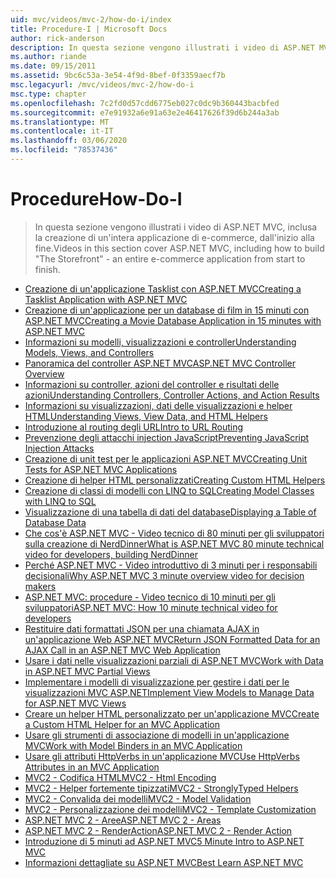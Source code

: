 ```yaml
---
uid: mvc/videos/mvc-2/how-do-i/index
title: Procedure-I | Microsoft Docs
author: rick-anderson
description: In questa sezione vengono illustrati i video di ASP.NET MVC, inclusa la creazione di un'applicazione di e-commerce completa, dall'inizio alla fine.
ms.author: riande
ms.date: 09/15/2011
ms.assetid: 9bc6c53a-3e54-4f9d-8bef-0f3359aecf7b
msc.legacyurl: /mvc/videos/mvc-2/how-do-i
msc.type: chapter
ms.openlocfilehash: 7c2fd0d57cdd6775eb027c0dc9b360443bacbfed
ms.sourcegitcommit: e7e91932a6e91a63e2e46417626f39d6b244a3ab
ms.translationtype: MT
ms.contentlocale: it-IT
ms.lasthandoff: 03/06/2020
ms.locfileid: "78537436"
---
```

# <a name="how-do-i"></a><span data-ttu-id="de034-103">Procedure</span><span class="sxs-lookup"><span data-stu-id="de034-103">How-Do-I</span></span>

> <span data-ttu-id="de034-104">In questa sezione vengono illustrati i video di ASP.NET MVC, inclusa la creazione di un'intera applicazione di e-commerce, dall'inizio alla fine.</span><span class="sxs-lookup"><span data-stu-id="de034-104">Videos in this section cover ASP.NET MVC, including how to build "The Storefront" - an entire e-commerce application from start to finish.</span></span>

- [<span data-ttu-id="de034-105">Creazione di un'applicazione Tasklist con ASP.NET MVC</span><span class="sxs-lookup"><span data-stu-id="de034-105">Creating a Tasklist Application with ASP.NET MVC</span></span>](creating-a-tasklist-application-with-aspnet-mvc.md)
- [<span data-ttu-id="de034-106">Creazione di un'applicazione per un database di film in 15 minuti con ASP.NET MVC</span><span class="sxs-lookup"><span data-stu-id="de034-106">Creating a Movie Database Application in 15 minutes with ASP.NET MVC</span></span>](creating-a-movie-database-application-in-15-minutes-with-aspnet-mvc.md)
- [<span data-ttu-id="de034-107">Informazioni su modelli, visualizzazioni e controller</span><span class="sxs-lookup"><span data-stu-id="de034-107">Understanding Models, Views, and Controllers</span></span>](understanding-models-views-and-controllers.md)
- [<span data-ttu-id="de034-108">Panoramica del controller ASP.NET MVC</span><span class="sxs-lookup"><span data-stu-id="de034-108">ASP.NET MVC Controller Overview</span></span>](aspnet-mvc-controller-overview.md)
- [<span data-ttu-id="de034-109">Informazioni su controller, azioni del controller e risultati delle azioni</span><span class="sxs-lookup"><span data-stu-id="de034-109">Understanding Controllers, Controller Actions, and Action Results</span></span>](understanding-controllers-controller-actions-and-action-results.md)
- [<span data-ttu-id="de034-110">Informazioni su visualizzazioni, dati delle visualizzazioni e helper HTML</span><span class="sxs-lookup"><span data-stu-id="de034-110">Understanding Views, View Data, and HTML Helpers</span></span>](understanding-views-view-data-and-html-helpers.md)
- [<span data-ttu-id="de034-111">Introduzione al routing degli URL</span><span class="sxs-lookup"><span data-stu-id="de034-111">Intro to URL Routing</span></span>](an-introduction-to-url-routing.md)
- [<span data-ttu-id="de034-112">Prevenzione degli attacchi injection JavaScript</span><span class="sxs-lookup"><span data-stu-id="de034-112">Preventing JavaScript Injection Attacks</span></span>](preventing-javascript-injection-attacks.md)
- [<span data-ttu-id="de034-113">Creazione di unit test per le applicazioni ASP.NET MVC</span><span class="sxs-lookup"><span data-stu-id="de034-113">Creating Unit Tests for ASP.NET MVC Applications</span></span>](creating-unit-tests-for-aspnet-mvc-applications.md)
- [<span data-ttu-id="de034-114">Creazione di helper HTML personalizzati</span><span class="sxs-lookup"><span data-stu-id="de034-114">Creating Custom HTML Helpers</span></span>](creating-custom-html-helpers.md)
- [<span data-ttu-id="de034-115">Creazione di classi di modelli con LINQ to SQL</span><span class="sxs-lookup"><span data-stu-id="de034-115">Creating Model Classes with LINQ to SQL</span></span>](creating-model-classes-with-linq-to-sql.md)
- [<span data-ttu-id="de034-116">Visualizzazione di una tabella di dati del database</span><span class="sxs-lookup"><span data-stu-id="de034-116">Displaying a Table of Database Data</span></span>](displaying-a-table-of-database-data.md)
- [<span data-ttu-id="de034-117">Che cos'è ASP.NET MVC - Video tecnico di 80 minuti per gli sviluppatori sulla creazione di NerdDinner</span><span class="sxs-lookup"><span data-stu-id="de034-117">What is ASP.NET MVC 80 minute technical video for developers, building NerdDinner</span></span>](what-is-aspnet-mvc-80-minute-technical-video-for-developers-building-nerddinner.md)
- [<span data-ttu-id="de034-118">Perché ASP.NET MVC - Video introduttivo di 3 minuti per i responsabili decisionali</span><span class="sxs-lookup"><span data-stu-id="de034-118">Why ASP.NET MVC 3 minute overview video for decision makers</span></span>](why-aspnet-mvc-3-minute-overview-video-for-decision-makers.md)
- [<span data-ttu-id="de034-119">ASP.NET MVC: procedure - Video tecnico di 10 minuti per gli sviluppatori</span><span class="sxs-lookup"><span data-stu-id="de034-119">ASP.NET MVC: How 10 minute technical video for developers</span></span>](aspnet-mvc-how-10-minute-technical-video-for-developers.md)
- [<span data-ttu-id="de034-120">Restituire dati formattati JSON per una chiamata AJAX in un'applicazione Web ASP.NET MVC</span><span class="sxs-lookup"><span data-stu-id="de034-120">Return JSON Formatted Data for an AJAX Call in an ASP.NET MVC Web Application</span></span>](how-do-i-return-json-formatted-data-for-an-ajax-call-in-an-aspnet-mvc-web-application.md)
- [<span data-ttu-id="de034-121">Usare i dati nelle visualizzazioni parziali di ASP.NET MVC</span><span class="sxs-lookup"><span data-stu-id="de034-121">Work with Data in ASP.NET MVC Partial Views</span></span>](how-do-i-work-with-data-in-aspnet-mvc-partial-views.md)
- [<span data-ttu-id="de034-122">Implementare i modelli di visualizzazione per gestire i dati per le visualizzazioni MVC ASP.NET</span><span class="sxs-lookup"><span data-stu-id="de034-122">Implement View Models to Manage Data for ASP.NET MVC Views</span></span>](how-do-i-implement-view-models-to-manage-data-for-aspnet-mvc-views.md)
- [<span data-ttu-id="de034-123">Creare un helper HTML personalizzato per un'applicazione MVC</span><span class="sxs-lookup"><span data-stu-id="de034-123">Create a Custom HTML Helper for an MVC Application</span></span>](how-do-i-create-a-custom-html-helper-for-an-mvc-application.md)
- [<span data-ttu-id="de034-124">Usare gli strumenti di associazione di modelli in un'applicazione MVC</span><span class="sxs-lookup"><span data-stu-id="de034-124">Work with Model Binders in an MVC Application</span></span>](how-do-i-work-with-model-binders-in-an-mvc-application.md)
- [<span data-ttu-id="de034-125">Usare gli attributi HttpVerbs in un'applicazione MVC</span><span class="sxs-lookup"><span data-stu-id="de034-125">Use HttpVerbs Attributes in an MVC Application</span></span>](how-do-i-use-httpverbs-attributes-in-an-mvc-application.md)
- [<span data-ttu-id="de034-126">MVC2 - Codifica HTML</span><span class="sxs-lookup"><span data-stu-id="de034-126">MVC2 - Html Encoding</span></span>](mvc2-html-encoding.md)
- [<span data-ttu-id="de034-127">MVC2 - Helper fortemente tipizzati</span><span class="sxs-lookup"><span data-stu-id="de034-127">MVC2 - StronglyTyped Helpers</span></span>](mvc2-stronglytyped-helpers.md)
- [<span data-ttu-id="de034-128">MVC2 - Convalida dei modelli</span><span class="sxs-lookup"><span data-stu-id="de034-128">MVC2 - Model Validation</span></span>](mvc2-model-validation.md)
- [<span data-ttu-id="de034-129">MVC2 - Personalizzazione dei modelli</span><span class="sxs-lookup"><span data-stu-id="de034-129">MVC2 - Template Customization</span></span>](mvc2-template-customization.md)
- [<span data-ttu-id="de034-130">ASP.NET MVC 2 - Aree</span><span class="sxs-lookup"><span data-stu-id="de034-130">ASP.NET MVC 2 - Areas</span></span>](aspnet-mvc-2-areas.md)
- [<span data-ttu-id="de034-131">ASP.NET MVC 2 - RenderAction</span><span class="sxs-lookup"><span data-stu-id="de034-131">ASP.NET MVC 2 - Render Action</span></span>](aspnet-mvc-2-render-action.md)
- [<span data-ttu-id="de034-132">Introduzione di 5 minuti ad ASP.NET MVC</span><span class="sxs-lookup"><span data-stu-id="de034-132">5 Minute Intro to ASP.NET MVC</span></span>](5-minute-introduction-to-aspnet-mvc.md)
- [<span data-ttu-id="de034-133">Informazioni dettagliate su ASP.NET MVC</span><span class="sxs-lookup"><span data-stu-id="de034-133">Best Learn ASP.NET MVC</span></span>](how-to-best-learn-asp-net-mvc.md)
